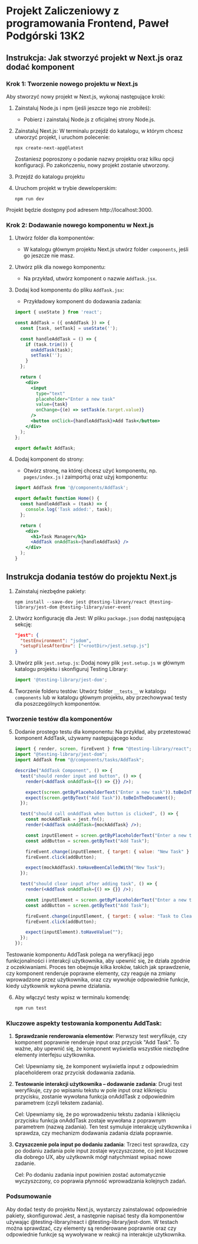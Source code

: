 # Projekt Zaliczeniowy z programowania Frontend, Paweł Podgórski 13K2

## Instrukcja: Jak stworzyć projekt w Next.js oraz dodać komponent

### Krok 1: Tworzenie nowego projektu w Next.js

Aby stworzyć nowy projekt w Next.js, wykonaj następujące kroki:

1. Zainstaluj Node.js i npm (jeśli jeszcze tego nie zrobiłeś):
   - Pobierz i zainstaluj Node.js z oficjalnej strony Node.js.

2. Zainstaluj Next.js:
   W terminalu przejdź do katalogu, w którym chcesz utworzyć projekt, i uruchom polecenie:
   ```
   npx create-next-app@latest
   ```
   Zostaniesz poproszony o podanie nazwy projektu oraz kilku opcji konfiguracji. Po zakończeniu, nowy projekt zostanie utworzony.

3. Przejdź do katalogu projektu

4. Uruchom projekt w trybie deweloperskim:
   ```
   npm run dev
   ```

Projekt będzie dostępny pod adresem http://localhost:3000.

### Krok 2: Dodawanie nowego komponentu w Next.js

1. Utwórz folder dla komponentów:
   - W katalogu głównym projektu Next.js utwórz folder `components`, jeśli go jeszcze nie masz.

2. Utwórz plik dla nowego komponentu:
   - Na przykład, utwórz komponent o nazwie `AddTask.jsx`.

3. Dodaj kod komponentu do pliku `AddTask.jsx`:
   - Przykładowy komponent do dodawania zadania:

   ```jsx
   import { useState } from 'react';

   const AddTask = ({ onAddTask }) => {
     const [task, setTask] = useState('');

     const handleAddTask = () => {
       if (task.trim()) {
         onAddTask(task);
         setTask('');
       }
     };

     return (
       <div>
         <input
           type="text"
           placeholder="Enter a new task"
           value={task}
           onChange={(e) => setTask(e.target.value)}
         />
         <button onClick={handleAddTask}>Add Task</button>
       </div>
     );
   };

   export default AddTask;
   ```

4. Dodaj komponent do strony:
   - Otwórz stronę, na której chcesz użyć komponentu, np. `pages/index.js` i zaimportuj oraz użyj komponentu:

   ```jsx
   import AddTask from '@/components/AddTask';

   export default function Home() {
     const handleAddTask = (task) => {
       console.log('Task added:', task);
     };

     return (
       <div>
         <h1>Task Manager</h1>
         <AddTask onAddTask={handleAddTask} />
       </div>
     );
   }
   ```

## Instrukcja dodania testów do projektu Next.js

1. Zainstaluj niezbędne pakiety:
   ```
   npm install --save-dev jest @testing-library/react @testing-library/jest-dom @testing-library/user-event
   ```

2. Utwórz konfigurację dla Jest:
   W pliku `package.json` dodaj następującą sekcję:
   ```json
   "jest": {
     "testEnvironment": "jsdom",
     "setupFilesAfterEnv": ["<rootDir>/jest.setup.js"]
   }
   ```

3. Utwórz plik `jest.setup.js`:
   Dodaj nowy plik `jest.setup.js` w głównym katalogu projektu i skonfiguruj Testing Library:
   ```javascript
   import '@testing-library/jest-dom';
   ```

4. Tworzenie folderu testów:
   Utwórz folder `__tests__` w katalogu `components` lub w katalogu głównym projektu, aby przechowywać testy dla poszczególnych komponentów.

### Tworzenie testów dla komponentów

5. Dodanie prostego testu dla komponentu:
   Na przykład, aby przetestować komponent AddTask, używamy następującego kodu:

   ```jsx
   import { render, screen, fireEvent } from "@testing-library/react";
   import "@testing-library/jest-dom";
   import AddTask from "@/components/tasks/AddTask";

   describe("AddTask Component", () => {
     test("should render input and button", () => {
       render(<AddTask onAddTask={() => {}} />);

       expect(screen.getByPlaceholderText("Enter a new task")).toBeInTheDocument();
       expect(screen.getByText("Add Task")).toBeInTheDocument();
     });

     test("should call onAddTask when button is clicked", () => {
       const mockAddTask = jest.fn();
       render(<AddTask onAddTask={mockAddTask} />);

       const inputElement = screen.getByPlaceholderText("Enter a new task");
       const addButton = screen.getByText("Add Task");

       fireEvent.change(inputElement, { target: { value: "New Task" } });
       fireEvent.click(addButton);

       expect(mockAddTask).toHaveBeenCalledWith("New Task");
     });

     test("should clear input after adding task", () => {
       render(<AddTask onAddTask={() => {}} />);

       const inputElement = screen.getByPlaceholderText("Enter a new task");
       const addButton = screen.getByText("Add Task");

       fireEvent.change(inputElement, { target: { value: "Task to Clear" } });
       fireEvent.click(addButton);

       expect(inputElement).toHaveValue("");
     });
   });
   ```

Testowanie komponentu AddTask polega na weryfikacji jego funkcjonalności i interakcji użytkownika, aby upewnić się, że działa zgodnie z oczekiwaniami. Proces ten obejmuje kilka kroków, takich jak sprawdzenie, czy komponent renderuje poprawne elementy, czy reaguje na zmiany wprowadzone przez użytkownika, oraz czy wywołuje odpowiednie funkcje, kiedy użytkownik wykona pewne działania.

6. Aby włączyć testy wpisz w terminalu komendę:
   ```bash
   npm run test
   ```
### Kluczowe aspekty testowania komponentu AddTask:

1. **Sprawdzanie renderowania elementów**: Pierwszy test weryfikuje, czy komponent poprawnie renderuje input oraz przycisk "Add Task". To ważne, aby upewnić się, że komponent wyświetla wszystkie niezbędne elementy interfejsu użytkownika.

   Cel: Upewniamy się, że komponent wyświetla input z odpowiednim placeholderem oraz przycisk dodawania zadania.

2. **Testowanie interakcji użytkownika – dodawanie zadania**: Drugi test weryfikuje, czy po wpisaniu tekstu w pole input oraz kliknięciu przycisku, zostanie wywołana funkcja onAddTask z odpowiednim parametrem (czyli tekstem zadania).

   Cel: Upewniamy się, że po wprowadzeniu tekstu zadania i kliknięciu przycisku funkcja onAddTask zostaje wywołana z poprawnym parametrem (nazwą zadania). Ten test symuluje interakcję użytkownika i sprawdza, czy mechanizm dodawania zadania działa poprawnie.

3. **Czyszczenie pola input po dodaniu zadania**: Trzeci test sprawdza, czy po dodaniu zadania pole input zostaje wyczyszczone, co jest kluczowe dla dobrego UX, aby użytkownik mógł natychmiast wpisać nowe zadanie.

   Cel: Po dodaniu zadania input powinien zostać automatycznie wyczyszczony, co poprawia płynność wprowadzania kolejnych zadań.

### Podsumowanie

Aby dodać testy do projektu Next.js, wystarczy zainstalować odpowiednie pakiety, skonfigurować Jest, a następnie napisać testy dla komponentów używając @testing-library/react i @testing-library/jest-dom. W testach można sprawdzać, czy elementy są renderowane poprawnie oraz czy odpowiednie funkcje są wywoływane w reakcji na interakcje użytkownika.
